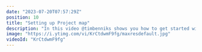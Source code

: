 ```yaml
---
date: "2023-07-20T07:57:29Z"
position: 10
title: "Setting up Project map"
description: "In this video @timbenniks shows you how to get started with Project Map and what type of SDK functions you can use to render a navigation or a sitemap for your website.\n\nWant to know more? Visit https://uniform.dev or join us on Discord at: https://uniform.to/discord"
image: "https://i.ytimg.com/vi/KrCtdwmF9fg/maxresdefault.jpg"
videoId: "KrCtdwmF9fg"
---
```


